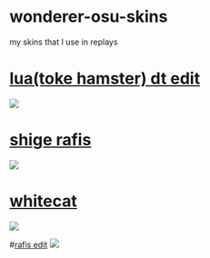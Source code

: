 # wonderer-osu-skins
my skins that I use in replays

# [lua(toke hamster) dt edit](https://wonderer.s-ul.eu/9PndWNLO)
![](https://osu.ppy.sh/ss/14460595/a25d)

# [shige rafis](https://circle-people.com/wp-content/Skins/Cookiezi/Cookiezi%2023%202017-08-31%20DT.osk)
![](https://circle-people.com/wp-content/Skins/Cookiezi/Cookiezi%2023%202017-08-31%20DT.osk.jpg)

# [whitecat](https://www.dropbox.com/s/47obrwg9f8fgzyd/-%20%20%20%20%20%20%20%20%23%20WhiteCat%20%281.0%29%20%E3%80%8ECK%E3%80%8F%20%23-.osk?raw=1)
![](https://i.imgur.com/IxyB255.png)

#[rafis edit](https://wonderer.s-ul.eu/8uo46N6b)
![](https://i.imgur.com/BOAKb3m.png)
